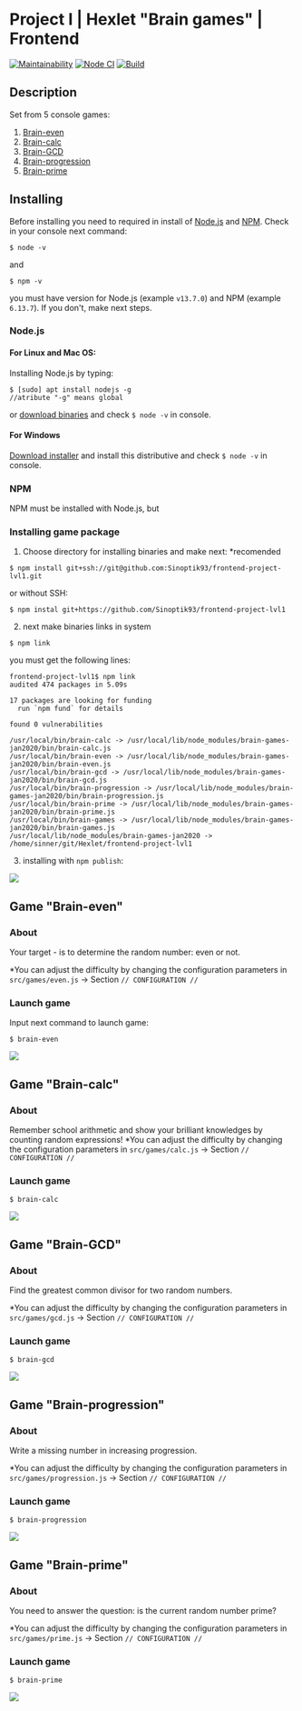 # Project I | Hexlet "Brain games" | Frontend

[![Maintainability](https://api.codeclimate.com/v1/badges/51af8ef46e17e37375d1/maintainability)](https://codeclimate.com/github/Sinoptik93/frontend-project-lvl1/maintainability)
[![Node CI](https://github.com/Sinoptik93/frontend-project-lvl1/workflows/Node%20CI/badge.svg)](https://github.com/Sinoptik93/frontend-project-lvl1/actions)
[![Build](https://travis-ci.com/Sinoptik93/frontend-project-lvl1.svg?branch=master)](https://travis-ci.com/Sinoptik93/frontend-project-lvl1)

## Description
Set from 5 console games:
1. [Brain-even](https://github.com/Sinoptik93/frontend-project-lvl1#game-brain-even)
2. [Brain-calc](https://github.com/Sinoptik93/frontend-project-lvl1#game-brain-calc)
3. [Brain-GCD](https://github.com/Sinoptik93/frontend-project-lvl1#game-brain-gcd)
4. [Brain-progression](https://github.com/Sinoptik93/frontend-project-lvl1#game-brain-progression)
5. [Brain-prime](https://github.com/Sinoptik93/frontend-project-lvl1#game-brain-prime)

## Installing
Before installing you need to required in install of [Node.js](https://nodejs.org/) and [NPM](https://www.npmjs.com/).
Check in your console next command:
```
$ node -v
```
and 
``` 
$ npm -v
```
you must have version for Node.js (example `v13.7.0`) and NPM (example `6.13.7`). If you don't, make next steps. 

### Node.js
#### For Linux and Mac OS:
Installing Node.js by typing:
```
$ [sudo] apt install nodejs -g  
//atribute "-g" means global
```
or [download binaries](https://nodejs.org/en/download/) and check `$ node -v` in console.

#### For Windows
[Download installer](https://nodejs.org/en/download/) and install this distributive and check `$ node -v` in console.

### NPM
NPM must be installed with Node.js, but 

### Installing game package
1. Choose directory for installing binaries and make next:
*recomended 

```
$ npm install git+ssh://git@github.com:Sinoptik93/frontend-project-lvl1.git
```

or without SSH:

```
$ npm instal git+https://github.com/Sinoptik93/frontend-project-lvl1
```

2. next make binaries links in system

```
$ npm link
```
you must get the following lines:
```
frontend-project-lvl1$ npm link
audited 474 packages in 5.09s

17 packages are looking for funding
  run `npm fund` for details

found 0 vulnerabilities

/usr/local/bin/brain-calc -> /usr/local/lib/node_modules/brain-games-jan2020/bin/brain-calc.js
/usr/local/bin/brain-even -> /usr/local/lib/node_modules/brain-games-jan2020/bin/brain-even.js
/usr/local/bin/brain-gcd -> /usr/local/lib/node_modules/brain-games-jan2020/bin/brain-gcd.js
/usr/local/bin/brain-progression -> /usr/local/lib/node_modules/brain-games-jan2020/bin/brain-progression.js
/usr/local/bin/brain-prime -> /usr/local/lib/node_modules/brain-games-jan2020/bin/brain-prime.js
/usr/local/bin/brain-games -> /usr/local/lib/node_modules/brain-games-jan2020/bin/brain-games.js
/usr/local/lib/node_modules/brain-games-jan2020 -> /home/sinner/git/Hexlet/frontend-project-lvl1
```

3. installing with `npm publish`:

<a href="https://asciinema.org/a/mdPitzuuwmU52f4tLbNGjqiVy" target="_blank"><img src="https://asciinema.org/a/mdPitzuuwmU52f4tLbNGjqiVy.svg" /></a>


## Game "Brain-even"
### About
Your target - is to determine the random number: even or not.

*You can adjust the difficulty by changing the configuration parameters in `src/games/even.js` -> Section `// CONFIGURATION //`

### Launch game
Input next command to launch game:
```
$ brain-even
```
<a href="https://asciinema.org/a/OqA8R23NkdokAiXUleqFsO2Fe" target="_blank"><img src="https://asciinema.org/a/OqA8R23NkdokAiXUleqFsO2Fe.svg" /></a>


## Game "Brain-calc"
### About
Remember school arithmetic and show your brilliant knowledges by counting random expressions!
*You can adjust the difficulty by changing the configuration parameters in `src/games/calc.js` -> Section `// CONFIGURATION //`

### Launch game
```
$ brain-calc
```
<a href="https://asciinema.org/a/TMjCAFHRzcNehCrhb1cxJmpf5" target="_blank"><img src="https://asciinema.org/a/TMjCAFHRzcNehCrhb1cxJmpf5.svg" /></a>


## Game "Brain-GCD"
### About
Find the greatest common divisor  for two random numbers.

*You can adjust the difficulty by changing the configuration parameters in `src/games/gcd.js` -> Section `// CONFIGURATION //`

### Launch game
```
$ brain-gcd
```
<a href="https://asciinema.org/a/RxAVNifbQl7GsEJxVlDCDcSDf" target="_blank"><img src="https://asciinema.org/a/RxAVNifbQl7GsEJxVlDCDcSDf.svg" /></a>


## Game "Brain-progression"
### About
Write a missing number in increasing progression.

*You can adjust the difficulty by changing the configuration parameters in `src/games/progression.js` -> Section `// CONFIGURATION //`

### Launch game
```
$ brain-progression
```
<a href="https://asciinema.org/a/F1moVTGVfBEaxBBkWvRnVmkqk" target="_blank"><img src="https://asciinema.org/a/F1moVTGVfBEaxBBkWvRnVmkqk.svg" /></a>


## Game "Brain-prime"
### About
You need to answer the question: is the current random number prime?

*You can adjust the difficulty by changing the configuration parameters in `src/games/prime.js` -> Section `// CONFIGURATION //`

### Launch game
```
$ brain-prime
```
<a href="https://asciinema.org/a/b7mivZ1lJQcAdfGuUJVbb7yvr" target="_blank"><img src="https://asciinema.org/a/b7mivZ1lJQcAdfGuUJVbb7yvr.svg" /></a>
